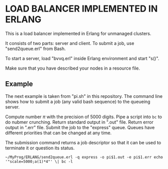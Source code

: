 # LOAD BALANCER IMPLEMENTED IN ERLANG

This is a load balancer implemented in Erlang for unmanaged clusters.

It consists of two parts: server and client.
To submit a job, use "send2queue.erl" from Bash.

To start a server, load "bvvq.erl" inside Erlang environment and start "s()".

Make sure that you have described your nodes in a resource file.

## Example

The next example is taken from "pi.sh" in this repository. The command line shows how to submit a job (any valid bash sequence) to the queueing server.

Compute number $\pi$ with the precision of 5000 digits. Pipe a script into `bc` to do nubmer crunching.
Return standard output in ".out" file.
Return error output in ".err" file.
Submit the job to the "express" queue. Queues have different priorities that can be changed at any time.

The submission command returns a job descriptor so that it can be used to terminate it or question its status.


```
~/MyProg/ERLANG/send2queue.erl -q express -o pi$1.out -e pi$1.err echo '"scale=5000;a(1)*4"' \| bc -l
```
